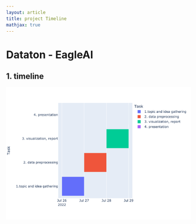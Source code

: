 ```yaml
---
layout: article
title: project Timeline
mathjax: true
---
```


# Dataton - EagleAI  
  
  
## 1. timeline


![gannt](https://raw.githubusercontent.com/danielsun888/danielsun888.github.io/main/_posts/gannt.png "timeline picture")